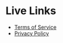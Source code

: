 # Live Links

- [Terms of Service](https://mayorkit.com/terms-of-service/)
- [Privacy Policy](https://mayorkit.com/privacy-policy/)
